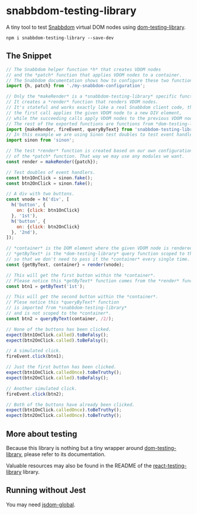 # snabbdom-testing-library

A tiny tool to test [Snabbdom](https://github.com/snabbdom/snabbdom) virtual DOM nodes using [dom-testing-library](https://github.com/kentcdodds/dom-testing-library).

```
npm i snabbdom-testing-library --save-dev
```

## The Snippet

```javascript
// The Snabbdom helper function *h* that creates VDOM nodes
// and the *patch* function that applies VDOM nodes to a container. 
// The Snabbdom documentation shows how to configure these two functions.
import {h, patch} from './my-snabbdom-configuration';

// Only the *makeRender* is a *snabbdom-testing-library* specific function.
// It creates a *render* function that renders VDOM nodes.
// It's stateful and works exactly like a real Snabbdom client code, that is
// the first call applies the given VDOM node to a new DIV element,
// while the succeeding calls apply VDOM nodes to the previous VDOM nodes.
// The rest of the exported functions are functions from *dom-testing-library*.
import {makeRender, fireEvent, queryByText} from 'snabbdom-testing-library';
// In this example we are using Sinon test doubles to test event handlers.
import sinon from 'sinon';

// The test *render* function is created based on our own configuration
// of the *patch* function. That way we may use any modules we want.
const render = makeRender({patch});

// Test doubles of event handlers.
const btn1OnClick = sinon.fake();
const btn2OnClick = sinon.fake();

// A div with two buttons.
const vnode = h('div', [
  h('button', {
    on: {click: btn1OnClick}
  }, '1st'),
  h('button', {
    on: {click: btn2OnClick}
  }, '2nd'),
]);

// *container* is the DOM element where the given VDOM node is rendered.
// *getByText* is the *dom-testing-library* query function scoped to the *container*,
// so that we don't need to pass it the *container* every single time.
const {getByText, container} = render(vnode);

// This will get the first button within the *container*.
// Please notice this *getByText* function comes from the *render* function call.
const btn1 = getByText('1st');

// This will get the second button within the *container*.
// Plese notice this *queryByText* function 
// is imported from *snabbdom-testing-library* 
// and is not scoped to the *container*.
const btn2 = queryByText(container, /2/);

// None of the buttons has been clicked.
expect(btn1OnClick.called).toBeFalsy();
expect(btn2OnClick.called).toBeFalsy();

// A simulated click.
fireEvent.click(btn1);

// Just the first button has been clicked.
expect(btn1OnClick.calledOnce).toBeTruthy();
expect(btn2OnClick.called).toBeFalsy();

// Another simulated click.
fireEvent.click(btn2);

// Both of the buttons have already been clicked.
expect(btn1OnClick.calledOnce).toBeTruthy();
expect(btn2OnClick.calledOnce).toBeTruthy();
```

## More about testing

Because this library is nothing but a tiny wrapper around [dom-testing-library](https://github.com/kentcdodds/dom-testing-library), please refer to its documentation.

Valuable resources may also be found in the README of the [react-testing-library](https://github.com/kentcdodds/react-testing-library) library.

## Running without Jest

You may need [jsdom-global](https://github.com/rstacruz/jsdom-global).